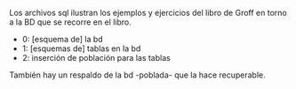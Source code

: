 
Los archivos sql ilustran los ejemplos y ejercicios del libro de Groff
en torno a la BD que se recorre en el libro.

- 0: \[esquema de\] la bd
- 1: \[esquemas de\] tablas en la bd
- 2: inserción de población para las tablas

También hay un respaldo de la bd -poblada- que la hace recuperable.

